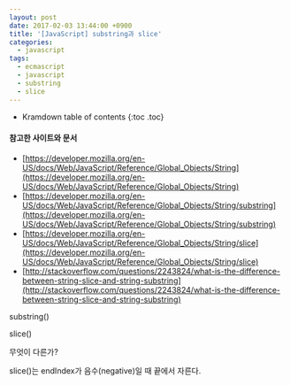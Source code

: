```yaml
---
layout: post
date: 2017-02-03 13:44:00 +0900
title: '[JavaScript] substring과 slice'
categories:
  - javascript
tags:
  - ecmascript
  - javascript
  - substring
  - slice
---
```


* Kramdown table of contents
{:toc .toc}

#### 참고한 사이트와 문서

- [https://developer.mozilla.org/en-US/docs/Web/JavaScript/Reference/Global_Objects/String](https://developer.mozilla.org/en-US/docs/Web/JavaScript/Reference/Global_Objects/String)
- [https://developer.mozilla.org/en-US/docs/Web/JavaScript/Reference/Global_Objects/String/substring](https://developer.mozilla.org/en-US/docs/Web/JavaScript/Reference/Global_Objects/String/substring)
- [https://developer.mozilla.org/en-US/docs/Web/JavaScript/Reference/Global_Objects/String/slice](https://developer.mozilla.org/en-US/docs/Web/JavaScript/Reference/Global_Objects/String/slice)
- [http://stackoverflow.com/questions/2243824/what-is-the-difference-between-string-slice-and-string-substring](http://stackoverflow.com/questions/2243824/what-is-the-difference-between-string-slice-and-string-substring)


substring()



slice()



무엇이 다른가?

slice()는 endIndex가 음수(negative)일 때 끝에서 자른다.
